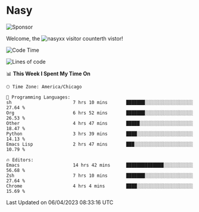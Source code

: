 # Nasy

<!--
<p align="center">
<img height="200" src="https://github-readme-stats.vercel.app/api?username=nasyxx&count_private=true&show_icons=true&theme=dracula&include_all_commits=true"/>
<img height="200" src="https://github-readme-stats.vercel.app/api/top-langs/?username=nasyxx&theme=dracula&hide=html,jupyter+notebook&count_private=true&show_icons=true"/>
</p>

  
----------------
-->

![Sponsor](https://img.shields.io/static/v1.svg?label=Sponsor&message=%E2%9D%A4&logo=GitHub&style=flat&color=pink)
 
Welcome, the ![nasyxx visitor counter](https://count.getloli.com/get/@nasyxx?theme=rule34)th vistor!
 
<!--START_SECTION:waka-->
![Code Time](http://img.shields.io/badge/Code%20Time-3%2C353%20hrs%2057%20mins-blue)

![Lines of code](https://img.shields.io/badge/From%20Hello%20World%20I%27ve%20Written-6.2%20million%20lines%20of%20code-blue)

📊 **This Week I Spent My Time On** 

```text
🕑︎ Time Zone: America/Chicago

💬 Programming Languages: 
sh                       7 hrs 10 mins       ███████░░░░░░░░░░░░░░░░░░   27.64 % 
Org                      6 hrs 52 mins       ███████░░░░░░░░░░░░░░░░░░   26.53 % 
Other                    4 hrs 47 mins       █████░░░░░░░░░░░░░░░░░░░░   18.47 % 
Python                   3 hrs 39 mins       ████░░░░░░░░░░░░░░░░░░░░░   14.13 % 
Emacs Lisp               2 hrs 47 mins       ███░░░░░░░░░░░░░░░░░░░░░░   10.79 % 

🔥 Editors: 
Emacs                    14 hrs 42 mins      ██████████████░░░░░░░░░░░   56.68 % 
Zsh                      7 hrs 10 mins       ███████░░░░░░░░░░░░░░░░░░   27.64 % 
Chrome                   4 hrs 4 mins        ████░░░░░░░░░░░░░░░░░░░░░   15.69 % 
```


 Last Updated on 06/04/2023 08:33:16 UTC
<!--END_SECTION:waka-->

<!-- ![visitors](https://visitor-badge.laobi.icu/badge?page_id=nasyxx.nasyxx) -->
